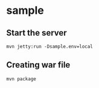 sample
======

Start the server
----------------

    mvn jetty:run -Dsample.env=local

Creating war file
-----------------

    mvn package

